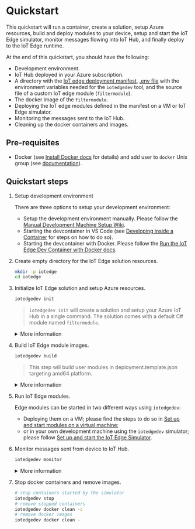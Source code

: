 # Quickstart

This quickstart will run a container, create a solution, setup Azure resources, build and deploy modules to your device, setup and start the IoT Edge simulator, monitor messages flowing into IoT Hub, and finally deploy to the IoT Edge runtime.

At the end of this quickstart, you should have the following:

- Development environment.
- IoT Hub deployed in your Azure subscription.
- A directory with the [IoT edge deployment manifest](https://docs.microsoft.com/en-us/azure/iot-edge/module-composition?view=iotedge-2020-11), [.env file](.env.tmp) with the environment variables needed for the `iotedgedev` tool, and the source file of a custom IoT edge module (`filtermodule`).
- The docker image of the `filtermodule`.
- Deploying the IoT edge modules defined in the manifest on a VM or IoT Edge simulator.
- Monitoring the messages sent to the IoT Hub.
- Cleaning up the docker containers and images.

## Pre-requisites

- Docker (see [Install Docker docs](Install-Docker.md) for details) and add user to `docker` Unix group (see [documentation](https://docs.docker.com/engine/install/linux-postinstall/)).

## Quickstart steps

1. Setup development environment

    There are three options to setup your development environment:

    - Setup the development environment manually. Please follow the [Manual Development Machine Setup Wiki](https://github.com/Azure/iotedgedev/wiki/manual-dev-machine-setup).
    - Starting the devcontainer in VS Code (see [Developing inside a Container](https://code.visualstudio.com/docs/remote/containers) for steps on how to do so).
    - Starting the devcontainer with Docker. Please follow the [Run the IoT Edge Dev Container with Docker docs](Run-Devcontainer-Docker.md).

2. Create empty directory for the IoT Edge solution resources.

   ```sh
   mkdir -p iotedge
   cd iotedge
   ```

3. Initialize IoT Edge solution and setup Azure resources.

    ```sh
    iotedgedev init
    ```

    > `iotedgedev init` will create a solution and setup your Azure IoT Hub in a single command. The solution comes with a default C# module named `filtermodule`.

    <details>
    <summary>More information</summary>

    1. You will see structure of current folder like below:

    ```tree
        │  .env
        │  .gitignore
        │  deployment.debug.template.json
        │  deployment.template.json
        │
        ├─.vscode
        │      launch.json
        │
        └─modules
            └─filtermodule
                │  .gitignore
                │  Dockerfile.amd64
                │  Dockerfile.amd64.debug
                │  Dockerfile.arm32v7
                │  Dockerfile.windows-amd64
                │  filtermodule.csproj
                │  module.json
                │  Program.cs
    ```

    1. Open `.env` file, you will see the `IOTHUB_CONNECTION_STRING` and `DEVICE_CONNECTION_STRING` environment variables filled correctly.
    2. Open `deployment.template.json` file.
        1. You will see below section in the modules section:

        ```json
        "filtermodule": {
            "version": "1.0",
            "type": "docker",
            "status": "running",
            "restartPolicy": "always",
            "settings": {
                "image": "${MODULES.filtermodule}",
                "createOptions": {}
            }
        }
        ```

        1. Two default routes are added:

        ```json
        "routes": {
            "sensorTofiltermodule": "FROM /messages/modules/tempSensor/outputs/temperatureOutput INTO BrokeredEndpoint(\"/modules/filtermodule/inputs/input1\")",
            "filtermoduleToIoTHub": "FROM /messages/modules/filtermodule/outputs/* INTO $upstream"
        }
        ```

    3. You will see privacy statement like below:

        ```txt
        Welcome to iotedgedev!
        -------------------------
        Telemetry
        ---------
        The iotedgedev collects usage data in order to improve your experience.
        The data is anonymous and does not include commandline argument values.
        The data is collected by Microsoft.
        
        You can change your telemetry settings by updating 'collect_telemetry' to 'no' in ~/.iotedgedev/setting.ini
        ```

    </details>

4. Build IoT Edge module images.

    ```sh
    iotedgedev build
    ```

    > This step will build user modules in deployment.template.json targeting amd64 platform.

    <details>
    <summary>More information</summary>

    1. You will see a "BUILD COMPLETE" for each module and no error messages in the terminal output.
    2. Open `config/deployment.amd64.json` file, you will see the module image placeholders expanded correctly.
    3. Run `sudo docker image ls`, you will see the module images you just built.

    </details>

5. Run IoT Edge modules.

    Edge modules can be started in two different ways using `iotedgedev`:

    - Deploying them on a VM; please find the steps to do so in [Set up and start modules on a virtual machine](Run-Modules-on-VM.md);
    - or in your own development machine using the `iotedgedev` simulator; please follow [Set up and start the IoT Edge Simulator](Run-Modules-on-Simulator.md).

6. Monitor messages sent from device to IoT Hub.

    ```sh
    iotedgedev monitor
    ```

    <details>
    <summary>More information</summary>

    1. You will see your expected messages sending to IoT Hub
    2. Stopping the monitor doesn't stop the simulator. It will continue running until it is explicitely stopped using `iotedgedev stop` and at that time all containers used by the simulator will be cleaned up.

    </details>

7. Stop docker containers and remove images.

    ```sh
    # stop containers started by the simulator
    iotedgedev stop
    # remove stopped containers
    iotedgedev docker clean -c
    # remove docker images
    iotedgedev docker clean -
    ```
